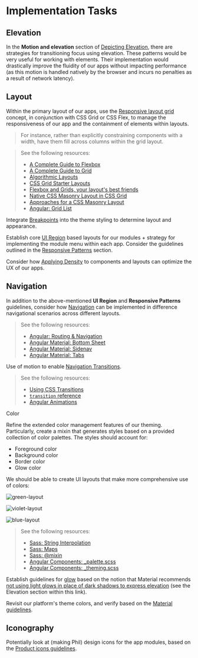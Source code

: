 # Implementation Tasks

## Elevation

In the **Motion and elevation** section of [Depicting Elevation](https://material.io/design/environment/elevation.html#depicting-elevation), there are strategies for transitioning focus using elevation. These patterns would be very useful for working with elements. Their implementation would drastically improve the fluidity of our apps without impacting performance (as this motion is handled natively by the browser and incurs no penalties as a result of network latency).

## Layout

Within the primary layout of our apps, use the [Responsive layout grid](https://material.io/design/layout/responsive-layout-grid.html) concept, in conjunction with CSS Grid or CSS Flex, to manage the responsiveness of our app and the containment of elements within layouts.

> For instance, rather than explicitly constraining components with a width, have them fill across columns within the grid layout.

> See the following resources:
> * [A Complete Guide to Flexbox](https://css-tricks.com/snippets/css/a-guide-to-flexbox/)
> * [A Complete Guide to Grid](https://css-tricks.com/snippets/css/complete-guide-grid/)
> * [Algorithmic Layouts](https://css-tricks.com/algorithmic-layouts/)
> * [CSS Grid Starter Layouts](https://css-tricks.com/snippets/css/css-grid-starter-layouts/)
> * [Flexbox and Grids, your layout's best friends](https://css-tricks.com/flexbox-grids-layouts-best-friends/)
> * [Native CSS Masonry Layout in CSS Grid](https://css-tricks.com/native-css-masonry-layout-in-css-grid/)
> * [Approaches for a CSS Masonry Layout](https://css-tricks.com/piecing-together-approaches-for-a-css-masonry-layout/)
> * [Angular: Grid List](https://material.angular.io/components/grid-list/examples)

Integrate [Breakpoints](https://material.io/design/layout/responsive-layout-grid.html#breakpoints) into the theme styling to determine layout and appearance.

Establish core [UI Region](https://material.io/design/layout/responsive-layout-grid.html#ui-regions) based layouts for our modules + strategy for implementing the module menu within each app. Consider the guidelines outlined in the [Responsive Patterns](https://material.io/design/layout/component-behavior.html#responsive-patterns) section.

Consider how [Applying Density](https://material.io/design/layout/applying-density.html) to components and layouts can optimize the UX of our apps.

## Navigation

In addition to the above-mentioned **UI Region** and **Responsive Patterns** guidelines, consider how [Navigation](https://material.io/design/navigation/understanding-navigation.html) can be implemented in difference navigational scenarios across different layouts.

> See the following resources:
> * [Angular: Routing & Navigation](https://angular.io/guide/router)
> * [Angular Material: Bottom Sheet](https://material.angular.io/components/bottom-sheet/overview)
> * [Angular Material: Sidenav](https://material.angular.io/components/sidenav/overview)
> * [Angular Material: Tabs](https://material.angular.io/components/tabs/overview)

Use of motion to enable [Navigation Transitions](https://material.io/design/navigation/navigation-transitions.html).

> See the following resources:
> * [Using CSS Transitions](https://developer.mozilla.org/en-US/docs/Web/CSS/CSS_Transitions/Using_CSS_transitions)
> * [`transition` reference](https://css-tricks.com/almanac/properties/t/transition/)
> * [Angular Animations](https://angular.io/guide/animations)

Color

Refine the extended color management features of our theming. Particularly, create a mixin that generates styles based on a provided collection of color palettes. The styles should account for:

* Foreground color
* Background color
* Border color
* Glow color

We should be able to create UI layouts that make more comprehensive use of colors:

![green-layout](https://lh3.googleusercontent.com/AUc8ae14K44qkCTWKOCz6dvgIEeih8h2t3v2Y8c6RVKxwyHuJjbY3FiY00De8vyyVyheqY42nk02Nw6ljfqcxCdm0_tQYb3NCkOvwQ=w1064-v0)

![violet-layout](https://lh3.googleusercontent.com/qNrXgxomfHYbh8K-TWq0iAcyheIGWdhe5BjIEdBmHibR6ug3ZsOrsANiIqXwOF_IxHQN52QUBKpprb4GYQPwg9Ch9YPl4zd7FhUdiA=w1064-v0)

![blue-layout](https://lh3.googleusercontent.com/4xogmeEZv0K7ZyAVZy87v4nWAPpaIPLDVgGcIan5BFGY83lyJP3ybSTxIC8rSWMnCQV4gEo-9U79Yt4M8f7HgnixBvNqXb1yeXEJ=w1064-v0)

> See the following resources:
> * [Sass: String Interpolation](https://sass-lang.com/documentation/interpolation)
> * [Sass: Maps](https://sass-lang.com/documentation/values/maps)
> * [Sass: @mixin](https://sass-lang.com/documentation/at-rules/mixin)
> * [Angular Components: _palette.scss](https://github.com/angular/components/blob/master/src/material/core/theming/_palette.scss)
> * [Angular Components: _theming.scss](https://github.com/angular/components/blob/master/src/material/core/theming/_theming.scss)

Establish guidelines for [glow](https://github.com/JaimeStill/design-study/tree/master/examples/glowing-elevation) based on the notion that Material recommends [not using light glows in place of dark shadows to express elevation](https://material.io/design/color/dark-theme.html#properties) (see the Elevation section within this link).

Revisit our platform's theme colors, and verify based on the [Material guidelines](https://material.io/design/color/dark-theme.html#ui-application).

## Iconography

Potentially look at (making Phil) design icons for the app modules, based on the [Product icons guidelines](https://material.io/design/iconography/product-icons.html#design-principles).